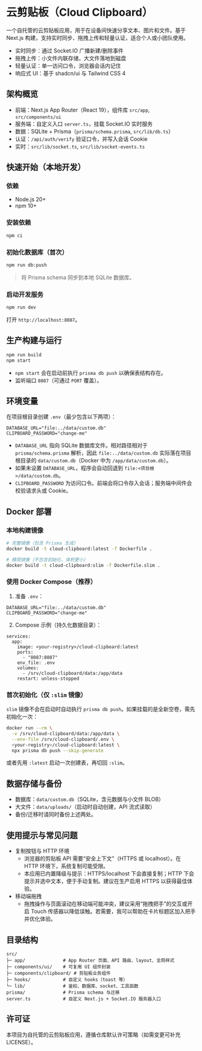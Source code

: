 # 云剪贴板（Cloud Clipboard）

一个自托管的云剪贴板应用，用于在设备间快速分享文本、图片和文件。基于 Next.js 构建，支持实时同步、拖拽上传和轻量认证，适合个人或小团队使用。

- 实时同步：通过 Socket.IO 广播新建/删除事件
- 拖拽上传：小文件内联存储，大文件落地到磁盘
- 轻量认证：单一访问口令，浏览器会话内记住
- 响应式 UI：基于 shadcn/ui 与 Tailwind CSS 4

## 架构概览
- 前端：Next.js App Router（React 19），组件库 `src/app`, `src/components/ui`
- 服务端：自定义入口 `server.ts`，挂载 Socket.IO 实时服务
- 数据：SQLite + Prisma（`prisma/schema.prisma`, `src/lib/db.ts`）
- 认证：`/api/auth/verify` 验证口令，并写入会话 Cookie
- 实时：`src/lib/socket.ts`, `src/lib/socket-events.ts`

## 快速开始（本地开发）
### 依赖
- Node.js 20+
- npm 10+

### 安装依赖
```bash
npm ci
```

### 初始化数据库（首次）
```bash
npm run db:push
```
> 将 Prisma schema 同步到本地 SQLite 数据库。

### 启动开发服务
```bash
npm run dev
```
打开 `http://localhost:8087`。

## 生产构建与运行
```bash
npm run build
npm start
```
- `npm start` 会在启动前执行 `prisma db push` 以确保表结构存在。
- 监听端口 `8087`（可通过 `PORT` 覆盖）。

## 环境变量
在项目根目录创建 `.env`（最少包含以下两项）：

```
DATABASE_URL="file:../data/custom.db"
CLIPBOARD_PASSWORD="change-me"
```
- `DATABASE_URL` 指向 SQLite 数据库文件。相对路径相对于 `prisma/schema.prisma` 解析，因此 `file:../data/custom.db` 实际落在项目根目录的 `data/custom.db`（Docker 中为 `/app/data/custom.db`）。
- 如果未设置 `DATABASE_URL`，程序会自动回退到 `file:<项目根>/data/custom.db`。
- `CLIPBOARD_PASSWORD` 为访问口令。前端会将口令存入会话；服务端中间件会校验请求头或 Cookie。

## Docker 部署
### 本地构建镜像
```bash
# 完整镜像（包含 Prisma 生成）
docker build -t cloud-clipboard:latest -f Dockerfile .

# 精简镜像（不包含初始化，体积更小）
docker build -t cloud-clipboard:slim -f Dockerfile.slim .
```

### 使用 Docker Compose（推荐）
1) 准备 `.env`：
```
DATABASE_URL="file:../data/custom.db"
CLIPBOARD_PASSWORD="change-me"
```
2) Compose 示例（持久化数据目录）：
```
services:
  app:
    image: <your-registry>/cloud-clipboard:latest
    ports:
      - "8087:8087"
    env_file: .env
    volumes:
      - /srv/cloud-clipboard/data:/app/data
    restart: unless-stopped
```

### 首次初始化（仅 `:slim` 镜像）
`slim` 镜像不会在启动时自动执行 `prisma db push`。如果挂载的是全新空卷，需先初始化一次：
```bash
docker run --rm \
  -v /srv/cloud-clipboard/data:/app/data \
  --env-file /srv/cloud-clipboard/.env \
  <your-registry>/cloud-clipboard:latest \
  npx prisma db push --skip-generate
```
或者先用 `:latest` 启动一次创建表，再切回 `:slim`。

## 数据存储与备份
- 数据库：`data/custom.db`（SQLite，含元数据与小文件 BLOB）
- 大文件：`data/uploads/`（启动时自动创建，API 流式读取）
- 备份/迁移时请同时备份上述两处。

## 使用提示与常见问题
- 复制按钮与 HTTP 环境
  - 浏览器的剪贴板 API 需要“安全上下文”（HTTPS 或 localhost）。在 HTTP 环境下，系统复制可能受限。
  - 本应用已内置降级与提示：HTTPS/localhost 下会直接复制；HTTP 下会提示并选中文本，便于手动复制。建议在生产启用 HTTPS 以获得最佳体验。
- 移动端拖拽
  - 拖拽操作与页面滚动在移动端可能冲突，建议采用“拖拽把手”的交互或开启 Touch 传感器以降低误触。若需要，我可以帮助在卡片标题区加入把手并优化体验。

## 目录结构
```
src/
├─ app/              # App Router 页面、API 路由、layout、全局样式
├─ components/ui/    # 可复用 UI 组件封装
├─ components/clipboard/ # 剪贴板业务组件
├─ hooks/            # 自定义 hooks（toast 等）
└─ lib/              # 鉴权、数据库、socket、工具函数
prisma/              # Prisma schema 与迁移
server.ts            # 自定义 Next.js + Socket.IO 服务器入口
```

## 许可证
本项目为自托管的云剪贴板应用，遵循仓库默认许可策略（如需变更可补充 LICENSE）。

